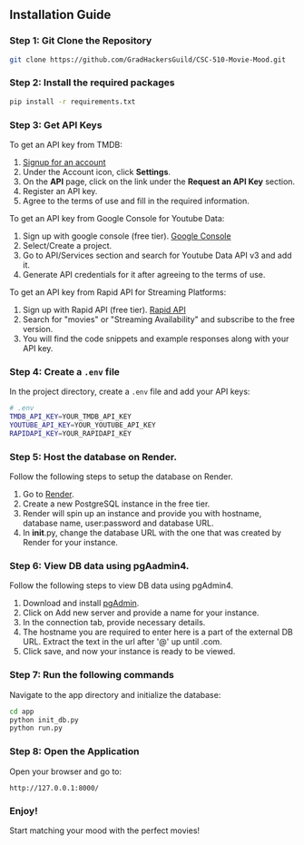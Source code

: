 ## Installation Guide

### Step 1: Git Clone the Repository
```bash
git clone https://github.com/GradHackersGuild/CSC-510-Movie-Mood.git
```

### Step 2: Install the required packages
```bash
pip install -r requirements.txt
```

### Step 3: Get API Keys

To get an API key from TMDB:

1. [Signup for an account](https://www.themoviedb.org/signup)
2. Under the Account icon, click **Settings**.
3. On the **API** page, click on the link under the **Request an API Key** section.
4. Register an API key.
5. Agree to the terms of use and fill in the required information.

To get an API key from Google Console for Youtube Data:
1. Sign up with google console (free tier). [Google Console](https://console.cloud.google.com/)
2. Select/Create a project.
3. Go to API/Services section and search for Youtube Data API v3 and add it.
4. Generate API credentials for it after agreeing to the terms of use.

To get an API key from Rapid API for Streaming Platforms:
1. Sign up with Rapid API (free tier). [Rapid API](https://rapidapi.com/hub)
2. Search for "movies" or "Streaming Availability" and subscribe to the free version.
3. You will find the code snippets and example responses along with your API key.

### Step 4: Create a `.env` file
In the project directory, create a `.env` file and add your API keys:
```bash
# .env
TMDB_API_KEY=YOUR_TMDB_API_KEY
YOUTUBE_API_KEY=YOUR_YOUTUBE_API_KEY
RAPIDAPI_KEY=YOUR_RAPIDAPI_KEY
```

### Step 5: Host the database on Render.
Follow the following steps to setup the database on Render.
1. Go to [Render](https://render.com/).
2. Create a new PostgreSQL instance in the free tier.
3. Render will spin up an instance and provide you with hostname, database name, user:password and database URL.
4. In __init__.py, change the database URL with the one that was created by Render for your instance.

### Step 6: View DB data using pgAadmin4.
Follow the following steps to view DB data using pgAdmin4.
1. Download and install [pgAdmin](https://www.pgadmin.org/download/).
2. Click on Add new server and provide a name for your instance.
3. In the connection tab, provide necessary details.
4. The hostname you are required to enter here is a part of the external DB URL. Extract the text in the url after '@' up until .com.
5. Click save, and now your instance is ready to be viewed. 

### Step 7: Run the following commands
Navigate to the app directory and initialize the database:
```bash
cd app
python init_db.py
python run.py
```

### Step 8: Open the Application
Open your browser and go to:
```
http://127.0.0.1:8000/
```

### Enjoy!
Start matching your mood with the perfect movies!
